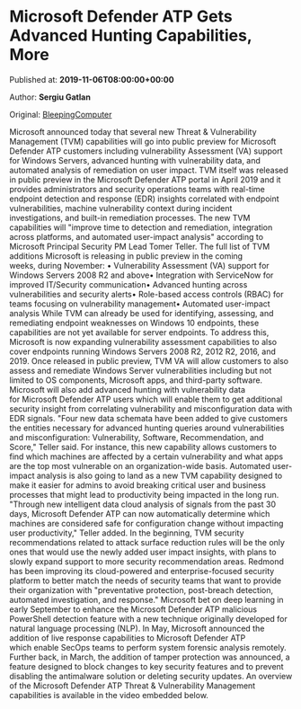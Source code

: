 
# Microsoft Defender ATP Gets Advanced Hunting Capabilities, More

Published at: **2019-11-06T08:00:00+00:00**

Author: **Sergiu Gatlan**

Original: [BleepingComputer](https://www.bleepingcomputer.com/news/microsoft/microsoft-defender-atp-gets-advanced-hunting-capabilities-more/)

Microsoft announced today that several new Threat & Vulnerability Management (TVM) capabilities will go into public preview for Microsoft Defender ATP customers including vulnerability Assessment (VA) support for Windows Servers, advanced hunting with vulnerability data, and automated analysis of remediation on user impact.
TVM itself was released in public preview in the Microsoft Defender ATP portal in April 2019 and it provides administrators and security operations teams with real-time endpoint detection and response (EDR) insights correlated with endpoint vulnerabilities, machine vulnerability context during incident investigations, and built-in remediation processes.
The new TVM capabilities will "improve time to detection and remediation, integration across platforms, and automated user-impact analysis" according to Microsoft Principal Security PM Lead Tomer Teller.
The full list of TVM additions Microsoft is releasing in public preview in the coming weeks, during November:
• Vulnerability Assessment (VA) support for Windows Servers 2008 R2 and above• Integration with ServiceNow for improved IT/Security communication• Advanced hunting across vulnerabilities and security alerts• Role-based access controls (RBAC) for teams focusing on vulnerability management• Automated user-impact analysis
While TVM can already be used for identifying, assessing, and remediating endpoint weaknesses on Windows 10 endpoints, these capabilities are not yet available for server endpoints.
To address this, Microsoft is now expanding vulnerability assessment capabilities to also cover endpoints running Windows Servers 2008 R2, 2012 R2, 2016, and 2019.
Once released in public preview, TVM VA will allow customers to also assess and remediate Windows Server vulnerabilities including but not limited to OS components, Microsoft apps, and third-party software.
Microsoft will also add advanced hunting with vulnerability data for Microsoft Defender ATP users which will enable them to get additional security insight from correlating vulnerability and misconfiguration data with EDR signals.
"Four new data schemata have been added to give customers the entities necessary for advanced hunting queries around vulnerabilities and misconfiguration: Vulnerability, Software, Recommendation, and Score," Teller said.
For instance, this new capability allows customers to find which machines are affected by a certain vulnerability and what apps are the top most vulnerable on an organization-wide basis.
Automated user-impact analysis is also going to land as a new TVM capability designed to make it easier for admins to avoid breaking critical user and business processes that might lead to productivity being impacted in the long run.
"Through new intelligent data cloud analysis of signals from the past 30 days, Microsoft Defender ATP can now automatically determine which machines are considered safe for configuration change without impacting user productivity," Teller added.
In the beginning, TVM security recommendations related to attack surface reduction rules will be the only ones that would use the newly added user impact insights, with plans to slowly expand support to more security recommendation areas.
Redmond has been improving its cloud-powered and enterprise-focused security platform to better match the needs of security teams that want to provide their organization with "preventative protection, post-breach detection, automated investigation, and response."
Microsoft bet on deep learning in early September to enhance the Microsoft Defender ATP malicious PowerShell detection feature with a new technique originally developed for natural language processing (NLP).
In May, Microsoft announced the addition of live response capabilities to Microsoft Defender ATP which enable SecOps teams to perform system forensic analysis remotely.
Further back, in March, the addition of tamper protection was announced, a feature designed to block changes to key security features and to prevent disabling the antimalware solution or deleting security updates.
An overview of the Microsoft Defender ATP Threat & Vulnerability Management capabilities is available in the video embedded below.
